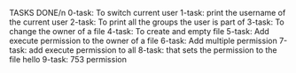 TASKS DONE/n
0-task: To switch current user
1-task: print the username of the current user
2-task: To print all the groups the user is part of
3-task: To change the owner of a file
4-task: To create and empty file
5-task: Add execute permission to the owner of a file
6-task: Add multiple permission
7-task: add execute permission to all
8-task: that sets the permission to the file hello
9-task: 753 permission
